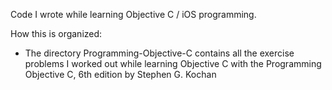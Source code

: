 Code I wrote while learning Objective C / iOS programming.

How this is organized:
- The directory Programming-Objective-C contains all the exercise problems I worked out while learning Objective C with the Programming Objective C, 6th edition by Stephen G. Kochan